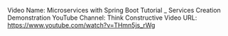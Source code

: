 Video Name: Microservices with Spring Boot Tutorial _ Services Creation Demonstration
YouTube Channel: Think Constructive
Video URL: https://www.youtube.com/watch?v=THmn5js_rWg
